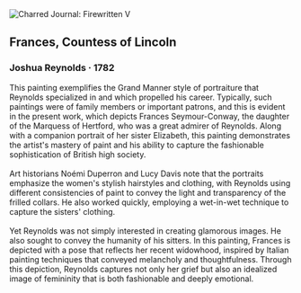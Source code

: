 <div class="artwork-of-the-day">
  <div class="container">
    <div class="img-wrapper">
      <img
        src="https://uploads4.wikiart.org/images/joshua-reynolds/frances-countess-of-lincoln.jpg"
        alt="Charred Journal: Firewritten V" />
    </div>
    <div class="artwork-detail">
      <div class="artwork-origin"> 
        <h2 class="artwork-name">Frances, Countess of Lincoln</h2>
        <h3 class="artist">
          Joshua Reynolds
                    ·  1782
        </h3>
      </div>
      <p class="description">
        <span class="artwork-description-text ng-binding" ng-bind-html="viewModel.ArtworkOfTheDay.Description | unsafe">This painting exemplifies the Grand Manner style of portraiture that Reynolds specialized in and which propelled his career. Typically, such paintings were of family members or important patrons, and this is evident in the present work, which depicts Frances Seymour-Conway, the daughter of the Marquess of Hertford, who was a great admirer of Reynolds. Along with a companion portrait of her sister Elizabeth, this painting demonstrates the artist's mastery of paint and his ability to capture the fashionable sophistication of British high society.<br><br>Art historians Noémi Duperron and Lucy Davis note that the portraits emphasize the women's stylish hairstyles and clothing, with Reynolds using different consistencies of paint to convey the light and transparency of the frilled collars. He also worked quickly, employing a wet-in-wet technique to capture the sisters' clothing.<br><br>Yet Reynolds was not simply interested in creating glamorous images. He also sought to convey the humanity of his sitters. In this painting, Frances is depicted with a pose that reflects her recent widowhood, inspired by Italian painting techniques that conveyed melancholy and thoughtfulness. Through this depiction, Reynolds captures not only her grief but also an idealized image of femininity that is both fashionable and deeply emotional.</span>
                        <div class="text-shadow-container" ng-show="showShadow" style=""></div>
      </p>
    </div>
  </div>

</div>
